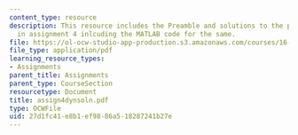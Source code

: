 ```yaml
---
content_type: resource
description: This resource includes the Preamble and solutions to the problem refered
  in assignment 4 inlcuding the MATLAB code for the same.
file: https://ol-ocw-studio-app-production.s3.amazonaws.com/courses/16-423j-aerospace-biomedical-and-life-support-engineering-spring-2006/27d1fc41e8b1ef9886a518287241b27e_assign4dynsoln.pdf
file_type: application/pdf
learning_resource_types:
- Assignments
parent_title: Assignments
parent_type: CourseSection
resourcetype: Document
title: assign4dynsoln.pdf
type: OCWFile
uid: 27d1fc41-e8b1-ef98-86a5-18287241b27e
---
```


